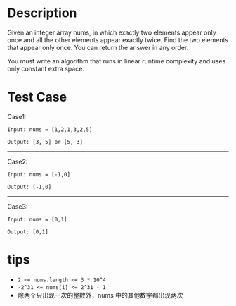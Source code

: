 # Description
Given an integer array nums, in which exactly two elements appear only once and all the other elements appear exactly twice. Find the two elements that appear only once. You can return the answer in any order.

You must write an algorithm that runs in linear runtime complexity and uses only constant extra space.

# Test Case
Case1:  

    Input: nums = [1,2,1,3,2,5]

    Output: [3, 5] or [5, 3]
---
Case2:

    Input: nums = [-1,0]

    Output: [-1,0]
---
Case3:

    Input: nums = [0,1]

    Output: [0,1]
# tips
* `2 <= nums.length <= 3 * 10^4`
* `-2^31 <= nums[i] <= 2^31 - 1`
* 除两个只出现一次的整数外，nums 中的其他数字都出现两次

# 
